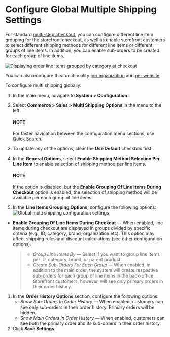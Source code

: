 <a id="user-guide-system-configuration-commerce-sales-multi-shipping"></a>

# Configure Global Multiple Shipping Settings

For standard [multi-step checkout](../../../../../concept-guides/administration/checkout/index.md#checkout-guide-multi-page), you can configure different line item grouping for the storefront checkout, as well as enable storefront customers to select different shipping methods for different line items or different groups of line items. In addition, you can enable sub-orders to be created for each group of line items.

![Displaying order line items grouped by category at checkout](user/img/system/config_commerce/sales/multi-shipping-storefront.png)

You can also configure this functionality [per organization](../../../user-management/organizations/org-configuration/commerce/sales/organization-multi-shipping.md#user-guide-system-configuration-commerce-sales-multi-shipping-org) and [per website](../../../websites/web-configuration/commerce/sales/website-multi-shipping.md#user-guide-system-configuration-commerce-sales-multi-shipping-website).

To configure multi shipping globally:

1. In the main menu, navigate to **System > Configuration**.
2. Select **Commerce > Sales > Multi Shipping Options** in the menu to the left.

   #### NOTE
   For faster navigation between the configuration menu sections, use [Quick Search](../../quick-search.md#user-guide-system-configuration-quick-search).
3. To update any of the options, clear the **Use Default** checkbox first.
4. In the **General Options**, select **Enable Shipping Method Selection Per Line Item** to enable selection of shipping method per line items.

   #### NOTE
   If the option is disabled, but the **Enable Grouping Of Line Items During Checkout** option is enabled, the selection of shipping method will be available per each group of line items.
5. In the **Line Items Grouping Options**, configure the following options:
   ![Global multi shipping configuration settings](user/img/system/config_commerce/sales/multi-shipping-global.png)

* **Enable Grouping Of Line Items During Checkout** — When enabled, line items during checkout are displayed in groups divided by specific criteria (e.g., ID, category, brand, organization etc). This option may affect shipping rules and discount calculations (see other configuration options).
  > * *Group Line Items By* — Select if you want to group line items per ID, category, brand, or parent product.
  > * *Create Sub-Orders For Each Group* — When enabled, in addition to the main order, the system will create respective sub-orders for each group of line items in the back-office. Storefront customers, however, will see only primary orders in their order history.

1. In the **Order History Options** section, configure the following options:
   * *Show Sub-Orders In Order History* — When enabled, customers can see only sub-orders in their order history. Primary orders will be hidden.
   * *Show Main Orders In Order History* — When enabled, customers can see both the primary order and its sub-orders in their order history.
2. Click **Save Settings**.

